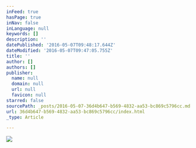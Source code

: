 ```yaml
---
inFeed: true
hasPage: true
inNav: false
inLanguage: null
keywords: []
description: ''
datePublished: '2016-05-07T09:48:17.644Z'
dateModified: '2016-05-07T09:47:05.755Z'
title: ''
author: []
authors: []
publisher:
  name: null
  domain: null
  url: null
  favicon: null
starred: false
sourcePath: _posts/2016-05-07-36d4b647-b569-4832-aa53-bc869c5796cc.md
url: 36d4b647-b569-4832-aa53-bc869c5796cc/index.html
_type: Article

---
```

![](https://the-grid-user-content.s3-us-west-2.amazonaws.com/306ab6b9-a3d3-4bad-9675-60c1c3a4132c.jpg)